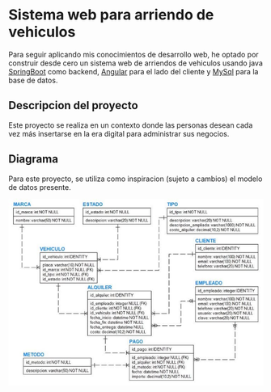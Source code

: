 # Sistema web para arriendo de vehiculos

Para seguir aplicando mis conocimientos de desarrollo web, he optado por construir desde cero un sistema web de arriendos de vehiculos usando java [SpringBoot](https://spring.io/projects/spring-boot) como backend, [Angular](https://angular.dev/) para el lado del cliente y [MySql](https://www.mysql.com/downloads/) para la base de datos.

## Descripcion del proyecto

Este proyecto se realiza en un contexto donde las personas desean cada vez más insertarse en la era digital para administrar sus negocios. 

## Diagrama

Para este proyecto, se utiliza como inspiracion (sujeto a cambios) el modelo de datos presente.

![foto](https://github.com/EdwardFace/arriendos_proyecto/blob/main/diagrama.jpeg?graw=true)

